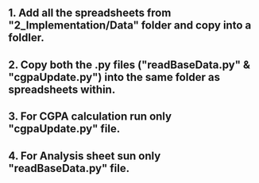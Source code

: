 ## 1. Add all the spreadsheets from "2_Implementation/Data" folder and copy into a foldler.
## 2. Copy both the .py files ("readBaseData.py" & "cgpaUpdate.py") into the same folder as spreadsheets within.
## 3. For CGPA calculation run only "cgpaUpdate.py" file.
## 4. For Analysis sheet sun only "readBaseData.py" file.
